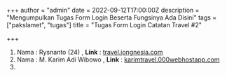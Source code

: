 +++
author = "admin"
date = 2022-09-12T17:00:00Z
description = "Mengumpulkan Tugas Form Login Beserta Fungsinya Ada Disini"
tags = ["pakslamet", "tugas"]
title = "Tugas Form Login Catatan Travel #2"

+++
1. Nama : Rysnanto (24) , **Link** : [travel.jongnesia.com]()
2. Nama : M. Karim Adi Wibowo , **Link** : [karimtravel.000webhostapp.com]()
3. 